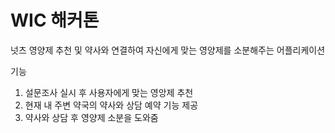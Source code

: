 # WIC 해커톤

넛츠
영양제 추천 및 약사와 연결하여 자신에게 맞는 영양제를 소분해주는 어플리케이션

기능
1. 설문조사 실시 후 사용자에게 맞는 영앙제 추천
2. 현재 내 주변 약국의 약사와 상담 예약 기능 제공
3. 약사와 상담 후 영양제 소분을 도와줌
